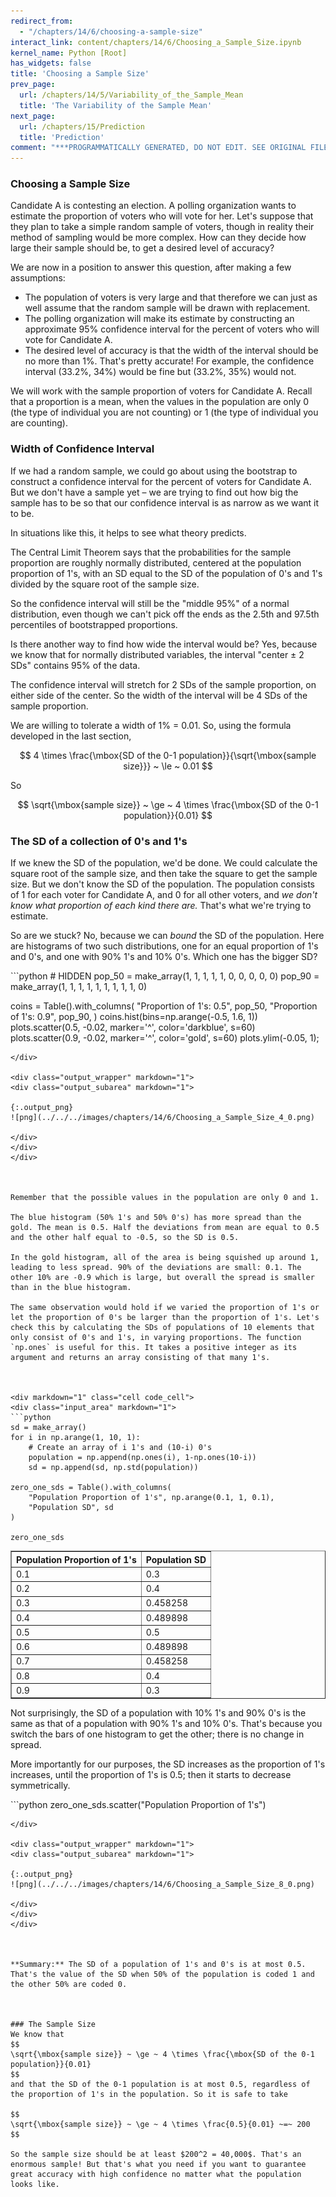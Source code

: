 ```yaml
---
redirect_from:
  - "/chapters/14/6/choosing-a-sample-size"
interact_link: content/chapters/14/6/Choosing_a_Sample_Size.ipynb
kernel_name: Python [Root]
has_widgets: false
title: 'Choosing a Sample Size'
prev_page:
  url: /chapters/14/5/Variability_of_the_Sample_Mean
  title: 'The Variability of the Sample Mean'
next_page:
  url: /chapters/15/Prediction
  title: 'Prediction'
comment: "***PROGRAMMATICALLY GENERATED, DO NOT EDIT. SEE ORIGINAL FILES IN /content***"
---
```



<div markdown="1" class="cell code_cell">


</div>



### Choosing a Sample Size
Candidate A is contesting an election. A polling organization wants to estimate the proportion of voters who will vote for her. Let's suppose that they plan to take a simple random sample of voters, though in reality their method of sampling would be more complex. How can they decide how large their sample should be, to get a desired level of accuracy?

We are now in a position to answer this question, after making a few assumptions:
- The population of voters is very large and that therefore we can just as well assume that the random sample will be drawn with replacement.
- The polling organization will make its estimate by constructing an approximate 95% confidence interval for the percent of voters who will vote for Candidate A.
- The desired level of accuracy is that the width of the interval should be no more than 1%. That's pretty accurate! For example, the confidence interval (33.2%, 34%) would be fine but (33.2%, 35%) would not.

We will work with the sample proportion of voters for Candidate A. Recall that a proportion is a mean, when the values in the population are only 0 (the type of individual you are not counting) or 1 (the type of individual you are counting).



### Width of Confidence Interval
If we had a random sample, we could go about using the bootstrap to construct a confidence interval for the percent of voters for Candidate A. But we don't have a sample yet – we are trying to find out how big the sample has to be so that our confidence interval is as narrow as we want it to be.

In situations like this, it helps to see what theory predicts.

The Central Limit Theorem says that the probabilities for the sample proportion are roughly normally distributed, centered at the population proportion of 1's, with an SD equal to the SD of the population of 0's and 1's divided by the square root of the sample size.

So the confidence interval will still be the "middle 95%" of a normal distribution, even though we can't pick off the ends as the 2.5th and 97.5th percentiles of bootstrapped proportions. 

Is there another way to find how wide the interval would be? Yes, because we know that for normally distributed variables, the interval "center $\pm$ 2 SDs" contains 95% of the data.

The confidence interval will stretch for 2 SDs of the sample proportion, on either side of the center. So the width of the interval will be 4 SDs of the sample proportion.

We are willing to tolerate a width of 1% = 0.01. So, using the formula developed in the last section, 

$$
4 \times \frac{\mbox{SD of the 0-1 population}}{\sqrt{\mbox{sample size}}}
~ \le ~ 0.01
$$

So

$$
\sqrt{\mbox{sample size}} ~ \ge ~ 4 \times \frac{\mbox{SD of the 0-1 population}}{0.01}
$$



### The SD of a collection of 0's and 1's
If we knew the SD of the population, we'd be done. We could calculate the square root of the sample size, and then take the square to get the sample size. But we don't know the SD of the population. The population consists of 1 for each voter for Candidate A, and 0 for all other voters, and *we don't know what proportion of each kind there are.* That's what we're trying to estimate.

So are we stuck? No, because we can *bound* the SD of the population. Here are histograms of two such distributions, one for an equal proportion of 1's and 0's, and one with 90% 1's and 10% 0's. Which one has the bigger SD? 



<div markdown="1" class="cell code_cell">
<div class="input_area" markdown="1">
```python
# HIDDEN 
pop_50 = make_array(1, 1, 1, 1, 1, 0, 0, 0, 0, 0)
pop_90 = make_array(1, 1, 1, 1, 1, 1, 1, 1, 1, 0)

coins = Table().with_columns(
   "Proportion of 1's: 0.5", pop_50,
   "Proportion of 1's: 0.9", pop_90,
)
coins.hist(bins=np.arange(-0.5, 1.6, 1))
plots.scatter(0.5, -0.02, marker='^', color='darkblue', s=60)
plots.scatter(0.9, -0.02, marker='^', color='gold', s=60)
plots.ylim(-0.05, 1);

```
</div>

<div class="output_wrapper" markdown="1">
<div class="output_subarea" markdown="1">

{:.output_png}
![png](../../../images/chapters/14/6/Choosing_a_Sample_Size_4_0.png)

</div>
</div>
</div>



Remember that the possible values in the population are only 0 and 1.

The blue histogram (50% 1's and 50% 0's) has more spread than the gold. The mean is 0.5. Half the deviations from mean are equal to 0.5 and the other half equal to -0.5, so the SD is 0.5.

In the gold histogram, all of the area is being squished up around 1, leading to less spread. 90% of the deviations are small: 0.1. The other 10% are -0.9 which is large, but overall the spread is smaller than in the blue histogram.

The same observation would hold if we varied the proportion of 1's or let the proportion of 0's be larger than the proportion of 1's. Let's check this by calculating the SDs of populations of 10 elements that only consist of 0's and 1's, in varying proportions. The function `np.ones` is useful for this. It takes a positive integer as its argument and returns an array consisting of that many 1's.



<div markdown="1" class="cell code_cell">
<div class="input_area" markdown="1">
```python
sd = make_array()
for i in np.arange(1, 10, 1):
    # Create an array of i 1's and (10-i) 0's
    population = np.append(np.ones(i), 1-np.ones(10-i))
    sd = np.append(sd, np.std(population))
    
zero_one_sds = Table().with_columns(
    "Population Proportion of 1's", np.arange(0.1, 1, 0.1),
    "Population SD", sd
)

zero_one_sds

```
</div>

<div class="output_wrapper" markdown="1">
<div class="output_subarea" markdown="1">



<div markdown="0" class="output output_html">
<table border="1" class="dataframe">
    <thead>
        <tr>
            <th>Population Proportion of 1's</th> <th>Population SD</th>
        </tr>
    </thead>
    <tbody>
        <tr>
            <td>0.1                         </td> <td>0.3          </td>
        </tr>
        <tr>
            <td>0.2                         </td> <td>0.4          </td>
        </tr>
        <tr>
            <td>0.3                         </td> <td>0.458258     </td>
        </tr>
        <tr>
            <td>0.4                         </td> <td>0.489898     </td>
        </tr>
        <tr>
            <td>0.5                         </td> <td>0.5          </td>
        </tr>
        <tr>
            <td>0.6                         </td> <td>0.489898     </td>
        </tr>
        <tr>
            <td>0.7                         </td> <td>0.458258     </td>
        </tr>
        <tr>
            <td>0.8                         </td> <td>0.4          </td>
        </tr>
        <tr>
            <td>0.9                         </td> <td>0.3          </td>
        </tr>
    </tbody>
</table>
</div>


</div>
</div>
</div>



Not surprisingly, the SD of a population with 10% 1's and 90% 0's is the same as that of a population with 90% 1's and 10% 0's. That's because you switch the bars of one histogram to get the other; there is no change in spread.

More importantly for our purposes, the SD increases as the proportion of 1's increases, until the proportion of 1's is 0.5; then it starts to decrease symmetrically.



<div markdown="1" class="cell code_cell">
<div class="input_area" markdown="1">
```python
zero_one_sds.scatter("Population Proportion of 1's")

```
</div>

<div class="output_wrapper" markdown="1">
<div class="output_subarea" markdown="1">

{:.output_png}
![png](../../../images/chapters/14/6/Choosing_a_Sample_Size_8_0.png)

</div>
</div>
</div>



**Summary:** The SD of a population of 1's and 0's is at most 0.5. That's the value of the SD when 50% of the population is coded 1 and the other 50% are coded 0.



### The Sample Size
We know that 
$$
\sqrt{\mbox{sample size}} ~ \ge ~ 4 \times \frac{\mbox{SD of the 0-1 population}}{0.01}
$$
and that the SD of the 0-1 population is at most 0.5, regardless of the proportion of 1's in the population. So it is safe to take

$$
\sqrt{\mbox{sample size}} ~ \ge ~ 4 \times \frac{0.5}{0.01} ~=~ 200
$$

So the sample size should be at least $200^2 = 40,000$. That's an enormous sample! But that's what you need if you want to guarantee great accuracy with high confidence no matter what the population looks like.

